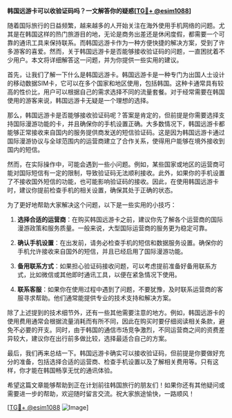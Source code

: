 **韩国远游卡可以收验证码吗？一文解答你的疑惑[[TG💪+ @esim1088](https://t.me/s/esim1088)]**

随着国际旅行的日益频繁，越来越多的人开始关注在海外使用手机网络的问题。尤其是在韩国这样的热门旅游目的地，无论是商务出差还是休闲度假，都需要一个可靠的通讯工具来保持联系。而韩国远游卡作为一种方便快捷的解决方案，受到了许多游客的喜爱。然而，关于韩国远游卡是否能够接收验证码的问题，一直困扰着不少用户。本文将详细解答这一问题，并为你提供一些实用的建议。

首先，让我们了解一下什么是韩国远游卡。韩国远游卡是一种专门为出国人士设计的移动数据SIM卡，它可以在多个国家和地区使用，包括韩国。这种卡通常具有较高的性价比，用户可以根据自己的需求选择不同的流量套餐。对于经常需要在韩国使用的游客来说，韩国远游卡无疑是一个理想的选择。

那么，韩国远游卡是否能够接收验证码呢？答案是肯定的，但前提是你需要选择支持国际漫游功能的卡，并且确保你的手机设置正确。大多数情况下，韩国远游卡都能够正常接收来自国内的服务提供商发送的短信验证码。这是因为韩国远游卡通过国际漫游协议与全球范围内的运营商建立了合作关系，使得用户能够在境外接收到国内的短信。

然而，在实际操作中，可能会遇到一些小问题。例如，某些国家或地区的运营商可能对国际短信有一定的限制，导致验证码无法顺利接收。此外，如果你的手机设置了不接收国外短信的功能，也可能影响验证码的接收。因此，在使用韩国远游卡时，建议你提前检查手机的相关设置，确保其处于正确的状态。

为了更好地帮助大家解决这个问题，以下是一些实用的小技巧：

1. **选择合适的运营商**：在购买韩国远游卡之前，建议你先了解各个运营商的国际漫游政策和服务质量。一般来说，大型国际运营商的服务更为稳定可靠。

2. **确认手机设置**：在出发前，请务必检查手机的短信和数据服务设置。确保你的手机允许接收来自国外的短信，并且已经启用了国际漫游功能。

3. **备用联系方式**：如果担心验证码接收问题，可以考虑提前准备好备用联系方式，比如微信或其他即时通讯工具，以便在紧急情况下使用。

4. **联系客服**：如果你在使用过程中遇到了问题，不要犹豫，及时联系运营商的客服寻求帮助。他们通常能提供专业的技术支持和解决方案。

除了上述提到的技术细节外，还有一些其他需要注意的地方。例如，韩国远游卡的使用费用通常会根据流量消耗而有所不同，因此在购买时要仔细阅读相关条款，避免不必要的开支。同时，由于韩国的通信市场竞争激烈，不同运营商之间的资费差异较大，建议你在出行前多做比较，选择最适合自己的方案。

最后，我们再来总结一下。韩国远游卡确实可以接收验证码，但前提是你要做好充分的准备，包括选择合适的运营商、检查手机设置以及了解相关费用等。只有这样，你才能在韩国畅享无忧的通讯体验。

希望这篇文章能够帮助到正在计划前往韩国旅行的朋友们！如果你还有其他疑问或需要进一步的帮助，欢迎随时留言交流。祝大家旅途愉快，一路顺风！

[[TG💪+ @esim1088](https://t.me/s/esim1088) ![Image](https://i.postimg.cc/4NQfJmqS/Snipaste-2025-05-13-00-14-12.png)]